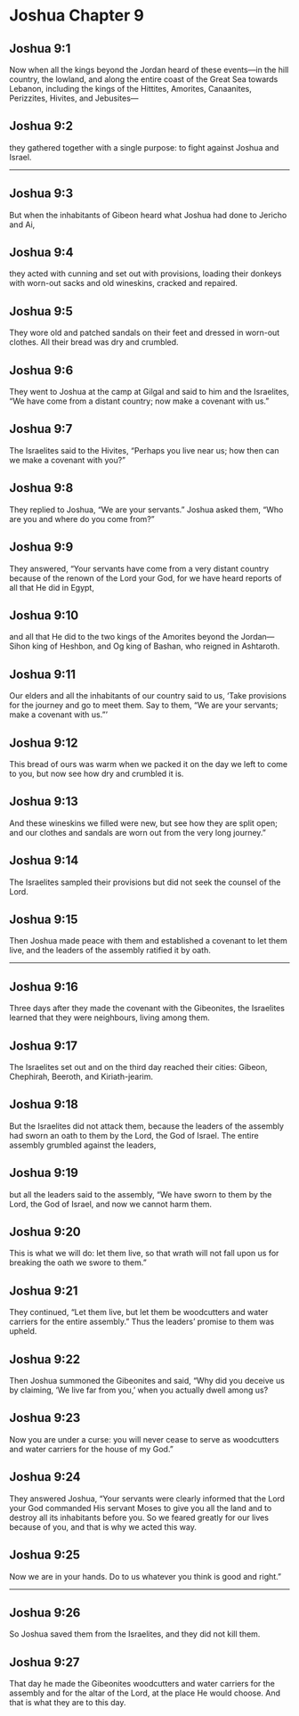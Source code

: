 # Joshua Chapter 9

## Joshua 9:1

Now when all the kings beyond the Jordan heard of these events—in the hill country, the lowland, and along the entire coast of the Great Sea towards Lebanon, including the kings of the Hittites, Amorites, Canaanites, Perizzites, Hivites, and Jebusites—

## Joshua 9:2

they gathered together with a single purpose: to fight against Joshua and Israel.

---

## Joshua 9:3

But when the inhabitants of Gibeon heard what Joshua had done to Jericho and Ai,

## Joshua 9:4

they acted with cunning and set out with provisions, loading their donkeys with worn-out sacks and old wineskins, cracked and repaired.

## Joshua 9:5

They wore old and patched sandals on their feet and dressed in worn-out clothes. All their bread was dry and crumbled.

## Joshua 9:6

They went to Joshua at the camp at Gilgal and said to him and the Israelites, “We have come from a distant country; now make a covenant with us.”

## Joshua 9:7

The Israelites said to the Hivites, “Perhaps you live near us; how then can we make a covenant with you?”

## Joshua 9:8

They replied to Joshua, “We are your servants.” Joshua asked them, “Who are you and where do you come from?”

## Joshua 9:9

They answered, “Your servants have come from a very distant country because of the renown of the Lord your God, for we have heard reports of all that He did in Egypt,

## Joshua 9:10

and all that He did to the two kings of the Amorites beyond the Jordan—Sihon king of Heshbon, and Og king of Bashan, who reigned in Ashtaroth.

## Joshua 9:11

Our elders and all the inhabitants of our country said to us, ‘Take provisions for the journey and go to meet them. Say to them, “We are your servants; make a covenant with us.”’

## Joshua 9:12

This bread of ours was warm when we packed it on the day we left to come to you, but now see how dry and crumbled it is.

## Joshua 9:13

And these wineskins we filled were new, but see how they are split open; and our clothes and sandals are worn out from the very long journey.”

## Joshua 9:14

The Israelites sampled their provisions but did not seek the counsel of the Lord.

## Joshua 9:15

Then Joshua made peace with them and established a covenant to let them live, and the leaders of the assembly ratified it by oath.

---

## Joshua 9:16

Three days after they made the covenant with the Gibeonites, the Israelites learned that they were neighbours, living among them.

## Joshua 9:17

The Israelites set out and on the third day reached their cities: Gibeon, Chephirah, Beeroth, and Kiriath-jearim.

## Joshua 9:18

But the Israelites did not attack them, because the leaders of the assembly had sworn an oath to them by the Lord, the God of Israel. The entire assembly grumbled against the leaders,

## Joshua 9:19

but all the leaders said to the assembly, “We have sworn to them by the Lord, the God of Israel, and now we cannot harm them.

## Joshua 9:20

This is what we will do: let them live, so that wrath will not fall upon us for breaking the oath we swore to them.”

## Joshua 9:21

They continued, “Let them live, but let them be woodcutters and water carriers for the entire assembly.” Thus the leaders’ promise to them was upheld.

## Joshua 9:22

Then Joshua summoned the Gibeonites and said, “Why did you deceive us by claiming, ‘We live far from you,’ when you actually dwell among us?

## Joshua 9:23

Now you are under a curse: you will never cease to serve as woodcutters and water carriers for the house of my God.”

## Joshua 9:24

They answered Joshua, “Your servants were clearly informed that the Lord your God commanded His servant Moses to give you all the land and to destroy all its inhabitants before you. So we feared greatly for our lives because of you, and that is why we acted this way.

## Joshua 9:25

Now we are in your hands. Do to us whatever you think is good and right.”

---

## Joshua 9:26

So Joshua saved them from the Israelites, and they did not kill them.

## Joshua 9:27

That day he made the Gibeonites woodcutters and water carriers for the assembly and for the altar of the Lord, at the place He would choose. And that is what they are to this day.
